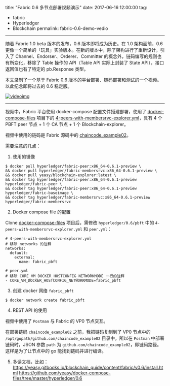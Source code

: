 ﻿title: "Fabric 0.6 多节点部署视频演示"
date: 2017-06-16 12:00:00
tag:
- fabric
- Hyperledger
- Blockchain
permalink: fabric-0.6-demo-vedio
---

随着 Fabric 1.0 beta 版本的发布，0.6 版本即将成为历史。在 1.0 架构面前，0.6 更像一个简单的「玩具」实验版本。在新的版本中，除了架构进行了重新设计，引入了 Channel、Endorser、Orderer、Committer 的概念外，链码编写的规则也有所变化，移除了 Table 操作的 API（Table API 实际上封装了 State API），接口返回值也有了特定的 pb.Response 类型。

本文录制了一个基于 Fabric 0.6 版本的平台部署、链码部署和测试的一个视频。以此纪念即将过去的 0.6 稳定版。

[![videoimg](https://cdn.jsdelivr.net/gh/gymgle/imgur/2017-06-16_Deploy-example02-based-on-fabric-0.6.webp)](https://www.youtube.com/watch?v=h48tgs2AWdQ "点击前往 YouTube 观看")

----------

视频中，Fabric 平台使用 docker-compose 配置文件搭建部署，使用了 [docker-compose-files][1] 项目下的 [4-peers-with-membersrvc-explorer.yml][2]，具有 4 个 PBFT peer 节点 + 1 个 CA 节点 + 1 个 Blockchain-explorer。

视频中使用的链码是 Fabric 源码中的 [chaincode_example02][3]。

需要注意的几点：

1. 使用的镜像

  ```
  $ docker pull hyperledger/fabric-peer:x86_64-0.6.1-preview \
  && docker pull hyperledger/fabric-membersrvc:x86_64-0.6.1-preview \
  && docker pull yeasy/blockchain-explorer:latest \
  && docker tag hyperledger/fabric-peer:x86_64-0.6.1-preview hyperledger/fabric-peer \
  && docker tag hyperledger/fabric-peer:x86_64-0.6.1-preview hyperledger/fabric-baseimage \
  && docker tag hyperledger/fabric-membersrvc:x86_64-0.6.1-preview hyperledger/fabric-membersrvc
  ```

2. Docker compose file 的配置

  Clone [docker-compose-files][4] 项目后，需修改 `hyperledger/0.6/pbft` 中的 `4-peers-with-membersrvc-explorer.yml` 和 `peer.yml`：
  
  ```
  # 4-peers-with-membersrvc-explorer.yml
  # 移除 networks 的注释
  networks:
    default:
      external:
        name: fabric_pbft
  ```

  ```
  # peer.yml
  # 移除 CORE_VM_DOCKER_HOSTCONFIG_NETWORKMODE 一行的注释
  - CORE_VM_DOCKER_HOSTCONFIG_NETWORKMODE=fabric_pbft
  ```

3. 创建 docker 网络 `fabric_pbft`

  ```
  $ docker network create fabric_pbft
  ```

4. REST API 的使用

  视频中使用了 `Postman` 与 Fabric 的 VP0 节点交互。
  
  在部署链码 `chaincode_example02` 之前，我把链码复制到了 VP0 节点中的 `/opt/gopath/github.com/chaincode_example02` 目录中，所以在 `Postman` 中部署链码时，JSON 参数 `path` 为 `github.com/chaincode_example02`，即链码路径。这样是为了让节点中的 go 能找到链码并进行编译。

5. 多读文档，比如：
  https://yeasy.gitbooks.io/blockchain_guide/content/fabric/v0.6/install.html
  https://github.com/yeasy/docker-compose-files/tree/master/hyperledger/0.6



  [1]: https://github.com/yeasy/docker-compose-files
  [2]: https://github.com/gymgle/docker-compose-files/blob/master/hyperledger/0.6/pbft/4-peers-with-membersrvc-explorer.yml
  [3]: https://github.com/hyperledger/fabric/tree/master/examples/chaincode/go/chaincode_example02
  [4]: https://github.com/yeasy/docker-compose-files
